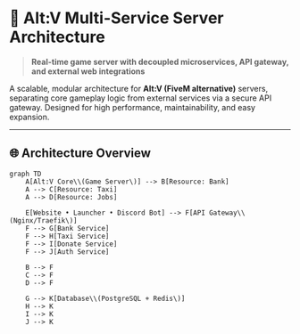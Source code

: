 # 🚀 Alt:V Multi-Service Server Architecture

> **Real-time game server with decoupled microservices, API gateway, and external web integrations**

A scalable, modular architecture for **Alt:V (FiveM alternative)** servers, separating core gameplay logic from external services via a secure API gateway. Designed for high performance, maintainability, and easy expansion.

---

## 🌐 Architecture Overview

```mermaid
graph TD
    A[Alt:V Core\\(Game Server\)] --> B[Resource: Bank]
    A --> C[Resource: Taxi]
    A --> D[Resource: Jobs]

    E[Website • Launcher • Discord Bot] --> F[API Gateway\\(Nginx/Traefik\)]
    F --> G[Bank Service]
    F --> H[Taxi Service]
    F --> I[Donate Service]
    F --> J[Auth Service]

    B --> F
    C --> F
    D --> F

    G --> K[Database\\(PostgreSQL + Redis\)]
    H --> K
    I --> K
    J --> K
